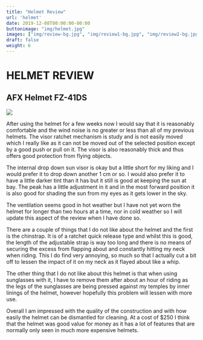 ```yaml
---
title: "Helmet Review"
url: 'helmet'
date: 2019-12-08T00:00:00-00:00
buttonimage: "img/helmet.jpg"
images: ["img/review-bg.jpg", "img/review1-bg.jpg", "img/review2-bg.jpg"]
draft: false
weight: 6
---
```


# HELMET REVIEW

## AFX Helmet FZ-41DS 

![](../img/helmet.jpg)

After using the helmet for a few weeks now I would say that it is reasonably comfortable and the wind noise is no greater or less than all of my previous helmets. The visor ratchet mechanism is study and is not easily moved which I really like as it can not be moved out of the selected position except by a good push or pull on it. The visor is also reasonably thick and thus offers good protection from flying objects.

The internal drop down sun visor is okay but a little short for my liking and I would prefer it to drop down another 1 cm or so. I would also prefer it to have a little darker tint than it has but it still is good at keeping the sun at bay. The peak has a little adjustment in it and in the most forward position it is also good for shading the sun from my eyes as it gets lower in the sky.

The ventilation seems good in hot weather but I have not yet worn the helmet for longer than two hours at a time, nor in cold weather so I will update this aspect of the review when I have done so.

There are a couple of things that I do not like about the helmet and the first is the chinstrap. It is of a ratchet quick release type and whilst this is good, the length of the adjustable strap is way too long and there is no means of securing the excess from flapping about and constantly hitting my neck when riding. This I do find very annoying, so much so that I actually cut a bit off to lessen the impact of it on my neck as it flayed about like a whip.

The other thing that I do not like about this helmet is that when using sunglasses with it, I have to remove them after about an hour of riding as the legs of the sunglasses are being pressed against my temples by inner linings of the helmet, however hopefully this problem will lessen with more use.

Overall I am impressed with the quality of the construction and with how easily the helmet can be dismantled for cleaning. At a cost of $250 I think that the helmet was good value for money as it has a lot of features that are normally only seen in much more expensive helmets.
